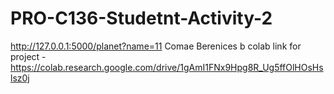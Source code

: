 # PRO-C136-Studetnt-Activity-2
http://127.0.0.1:5000/planet?name=11 Comae Berenices b
colab link for project - https://colab.research.google.com/drive/1gAmI1FNx9Hpg8R_Ug5ffOlHOsHslsz0j
